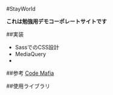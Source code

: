 #StayWorld

**これは勉強用デモコーポレートサイトです**

##実装
- SassでのCSS設計
- MediaQuery
- 


##参考
[Code Mafia](https://twitter.com/codemafia0000)

##使用ライブラリ
